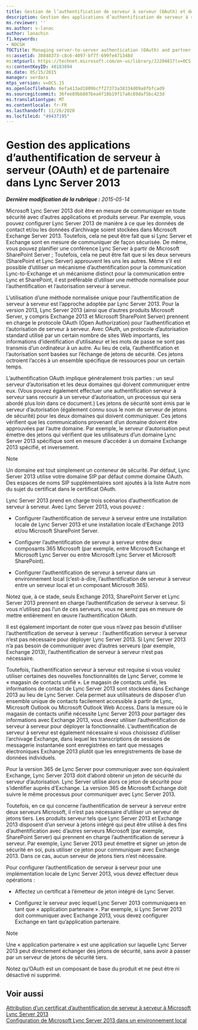 ```yaml
---
title: Gestion de l’authentification de serveur à serveur (OAuth) et des applications partenaires
description: Gestion des applications d’authentification de serveur à serveur (OAuth) et de partenaires.
ms.reviewer: ''
ms.author: v-lanac
author: lanachin
f1.keywords:
- NOCSH
TOCTitle: Managing server-to-server authentication (OAuth) and partner applications
ms:assetid: 38848373-c8c6-4097-bf7f-699fe471348d
ms:mtpsurl: https://technet.microsoft.com/en-us/library/JJ204817(v=OCS.15)
ms:contentKeyID: 48183894
ms.date: 05/15/2015
manager: serdars
mtps_version: v=OCS.15
ms.openlocfilehash: 6efa413ad1809bcff27373a38334d09a8fbfcad9
ms.sourcegitcommit: 36fee89bb887bea4f18b19f17a8c69daf5bc423d
ms.translationtype: MT
ms.contentlocale: fr-FR
ms.lasthandoff: 11/26/2020
ms.locfileid: "49437195"
---
```

# <a name="managing-server-to-server-authentication-oauth-and-partner-applications-in-lync-server-2013"></a>Gestion des applications d’authentification de serveur à serveur (OAuth) et de partenaire dans Lync Server 2013

<div data-xmlns="http://www.w3.org/1999/xhtml">

<div class="topic" data-xmlns="http://www.w3.org/1999/xhtml" data-msxsl="urn:schemas-microsoft-com:xslt" data-cs="https://msdn.microsoft.com/">

<div data-asp="https://msdn2.microsoft.com/asp">



</div>

<div id="mainSection">

<div id="mainBody">

<span> </span>

_**Dernière modification de la rubrique :** 2015-05-14_

Microsoft Lync Server 2013 doit être en mesure de communiquer en toute sécurité avec d’autres applications et produits serveur. Par exemple, vous pouvez configurer Lync Server 2013 de manière à ce que les données de contact et/ou les données d’archivage soient stockées dans Microsoft Exchange Server 2013. Toutefois, cela ne peut être fait que si Lync Server et Exchange sont en mesure de communiquer de façon sécurisée. De même, vous pouvez planifier une conférence Lync Server à partir de Microsoft SharePoint Server ; Toutefois, cela ne peut être fait que si les deux serveurs (SharePoint et Lync Server) approuvent les uns les autres. Même s’il est possible d’utiliser un mécanisme d’authentification pour la communication Lync-to-Exchange et un mécanisme distinct pour la communication entre Lync et SharePoint, il est préférable d’utiliser une méthode normalisée pour l’authentification et l’autorisation serveur à serveur.

L’utilisation d’une méthode normalisée unique pour l’authentification de serveur à serveur est l’approche adoptée par Lync Server 2013. Pour la version 2013, Lync Server 2013 (ainsi que d’autres produits Microsoft Server, y compris Exchange 2013 et Microsoft SharePoint Server) prennent en charge le protocole OAuth (Open Authorization) pour l’authentification et l’autorisation de serveur à serveur. Avec OAuth, un protocole d’autorisation standard utilisé par un certain nombre de sites Web importants, les informations d’identification d’utilisateur et les mots de passe ne sont pas transmis d’un ordinateur à un autre. Au lieu de cela, l’authentification et l’autorisation sont basées sur l’échange de jetons de sécurité. Ces jetons octroient l’accès à un ensemble spécifique de ressources pour un certain temps.

L’authentification OAuth implique généralement trois parties : un seul serveur d’autorisation et les deux domaines qui doivent communiquer entre eux. (Vous pouvez également effectuer une authentification serveur à serveur sans recourir à un serveur d’autorisation, un processus qui sera abordé plus loin dans ce document.) Les jetons de sécurité sont émis par le serveur d’autorisation (également connu sous le nom de serveur de jetons de sécurité) pour les deux domaines qui doivent communiquer. Ces jetons vérifient que les communications provenant d’un domaine doivent être approuvées par l’autre domaine. Par exemple, le serveur d’autorisation peut émettre des jetons qui vérifient que les utilisateurs d’un domaine Lync Server 2013 spécifique sont en mesure d’accéder à un domaine Exchange 2013 spécifié, et inversement.

<div>


> [!NOTE]
> Un domaine est tout simplement un conteneur de sécurité. Par défaut, Lync Server 2013 utilise votre domaine SIP par défaut comme domaine OAuth. Des espaces de noms SIP supplémentaires sont ajoutés à la liste Autre nom du sujet du certificat dans le certificat OAuth.



</div>

Lync Server 2013 prend en charge trois scénarios d’authentification de serveur à serveur. Avec Lync Server 2013, vous pouvez :

  - Configurer l’authentification de serveur à serveur entre une installation locale de Lync Server 2013 et une installation locale d’Exchange 2013 et/ou Microsoft SharePoint Server.

  - Configurer l’authentification de serveur à serveur entre deux composants 365 Microsoft (par exemple, entre Microsoft Exchange et Microsoft Lync Server ou entre Microsoft Lync Server et Microsoft SharePoint).

  - Configurer l’authentification de serveur à serveur dans un environnement local (c’est-à-dire, l’authentification de serveur à serveur entre un serveur local et un composant Microsoft 365).

Notez que, à ce stade, seuls Exchange 2013, SharePoint Server et Lync Server 2013 prennent en charge l’authentification de serveur à serveur. Si vous n’utilisez pas l’un de ces serveurs, vous ne serez pas en mesure de mettre entièrement en œuvre l’authentification OAuth.

Il est également important de noter que vous n’avez pas besoin d’utiliser l’authentification de serveur à serveur : l’authentification serveur à serveur n’est pas nécessaire pour déployer Lync Server 2013. Si Lync Server 2013 n’a pas besoin de communiquer avec d’autres serveurs (par exemple, Exchange 2013), l’authentification de serveur à serveur n’est pas nécessaire.

Toutefois, l’authentification serveur à serveur est requise si vous voulez utiliser certaines des nouvelles fonctionnalités de Lync Server, comme le « magasin de contacts unifié ». Le magasin de contacts unifié, les informations de contact de Lync Server 2013 sont stockées dans Exchange 2013 au lieu de Lync Server. Cela permet aux utilisateurs de disposer d’un ensemble unique de contacts facilement accessible à partir de Lync, Microsoft Outlook ou Microsoft Outlook Web Access. Dans la mesure où le magasin de contacts unifié nécessite Lync Server 2013 pour partager des informations avec Exchange 2013, vous devez utiliser l’authentification de serveur à serveur pour déployer la fonctionnalité. L’authentification de serveur à serveur est également nécessaire si vous choisissez d’utiliser l’archivage Exchange, dans lequel les transcriptions de sessions de messagerie instantanée sont enregistrées en tant que messages électroniques Exchange 2013 plutôt que les enregistrements de base de données individuels.

Pour la version 365 de Lync Server pour communiquer avec son équivalent Exchange, Lync Server 2013 doit d’abord obtenir un jeton de sécurité du serveur d’autorisation. Lync Server utilise alors ce jeton de sécurité pour s’identifier auprès d’Exchange. La version 365 de Microsoft Exchange doit suivre le même processus pour communiquer avec Lync Server 2013.

Toutefois, en ce qui concerne l’authentification de serveur à serveur entre deux serveurs Microsoft, il n’est pas nécessaire d’utiliser un serveur de jetons tiers. Les produits serveur tels que Lync Server 2013 et Exchange 2013 disposent d’un serveur à jetons intégré qui peut être utilisé à des fins d’authentification avec d’autres serveurs Microsoft (par exemple, SharePoint Server) qui prennent en charge l’authentification de serveur à serveur. Par exemple, Lync Server 2013 peut émettre et signer un jeton de sécurité en soi, puis utiliser ce jeton pour communiquer avec Exchange 2013. Dans ce cas, aucun serveur de jetons tiers n’est nécessaire.

Pour configurer l’authentification de serveur à serveur pour une implémentation locale de Lync Server 2013, vous devez effectuer deux opérations :

  - Affectez un certificat à l’émetteur de jeton intégré de Lync Server.

  - Configurez le serveur avec lequel Lync Server 2013 communiquera en tant que « application partenaire ». Par exemple, si Lync Server 2013 doit communiquer avec Exchange 2013, vous devez configurer Exchange en tant qu’application partenaire.

<div>


> [!NOTE]
> Une « application partenaire » est une application sur laquelle Lync Server 2013 peut directement échanger des jetons de sécurité, sans avoir à passer par un serveur de jetons de sécurité tiers.



</div>

Notez qu’OAuth est un composant de base du produit et ne peut être ni désactivé ni supprimé.

<div>

## <a name="see-also"></a>Voir aussi


[Attribution d’un certificat d’authentification de serveur à serveur à Microsoft Lync Server 2013](lync-server-2013-assigning-a-server-to-server-authentication-certificate-to-lync-server-2013.md)  
[Configuration de Microsoft Lync Server 2013 dans un environnement local](lync-server-2013-configuring-lync-server-in-a-cross-premises-environment.md)  
  

</div>

</div>

<span> </span>

</div>

</div>

</div>

